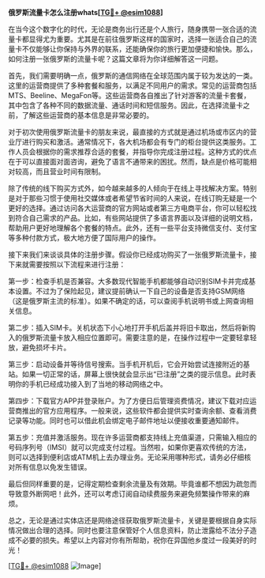 **俄罗斯流量卡怎么注册whats[[TG💪+ @esim1088](https://t.me/s/esim1088)]**

在当今这个数字化的时代，无论是商务出行还是个人旅行，随身携带一张合适的流量卡都显得尤为重要。尤其是在前往俄罗斯这样的国家时，选择一张适合自己的流量卡不仅能够让你保持与外界的联系，还能确保你的旅行更加便捷和愉快。那么，如何注册一张俄罗斯的流量卡呢？这篇文章将为你详细解答这一问题。

首先，我们需要明确一点，俄罗斯的通信网络在全球范围内属于较为发达的一类。这里的运营商提供了多种套餐和服务，以满足不同用户的需求。常见的运营商包括MTS、Beeline、MegaFon等。这些运营商各自推出了针对游客的流量卡套餐，其中包含了各种不同的数据流量、通话时间和短信服务。因此，在选择流量卡之前，了解这些运营商的基本信息是非常必要的。

对于初次使用俄罗斯流量卡的朋友来说，最直接的方式就是通过机场或市区内的营业厅进行购买和激活。通常情况下，各大机场都会有专门的柜台提供这类服务。工作人员会根据你的需求推荐合适的套餐，并指导你完成注册过程。这种方式的优点在于可以直接面对面咨询，避免了语言不通带来的困扰。然而，缺点是价格可能相对较高，而且营业时间有限制。

除了传统的线下购买方式外，如今越来越多的人倾向于在线上寻找解决方案。特别是对于那些习惯于使用社交媒体或者希望节省时间的人来说，在线订购无疑是一个更好的选择。通过访问各大运营商的官方网站或者第三方电商平台，你可以轻松找到符合自己需求的产品。比如，有些网站提供了多语言界面以及详细的说明文档，帮助用户更好地理解各个套餐的特点。此外，还有一些平台支持微信支付、支付宝等多种付款方式，极大地方便了国际用户的操作。

接下来我们来谈谈具体的注册步骤。假设你已经成功购买了一张俄罗斯流量卡，接下来就需要按照以下流程来进行注册：

第一步：检查手机是否兼容。大多数现代智能手机都能够自动识别SIM卡并完成基本设置。不过为了保险起见，建议提前确认一下自己的设备是否支持GSM网络（这是俄罗斯主流的标准）。如果不确定的话，可以查阅手机说明书或上网查询相关信息。

第二步：插入SIM卡。关机状态下小心地打开手机后盖并将旧卡取出，然后将新购入的俄罗斯流量卡放入相应位置即可。需要注意的是，在操作过程中一定要轻拿轻放，避免损坏卡片。

第三步：启动设备并等待信号搜索。当手机开机后，它会开始尝试连接附近的基站。如果一切正常的话，屏幕上很快就会显示出“已注册”之类的提示信息。此时表明你的手机已经成功接入到了当地的移动网络之中。

第四步：下载官方APP并登录账户。为了方便日后管理资费情况，建议下载对应运营商推出的官方应用程序。一般来说，这些软件都会提供实时查询余额、查看消费记录等功能。同时也可以借此机会绑定电子邮件地址以便接收重要通知邮件。

第五步：充值并激活服务。现在许多运营商都支持线上充值渠道，只需输入相应的号码序列号（IMSI）就可以完成支付过程。当然啦，如果你更喜欢传统的方法，则可以选择到便利店或ATM机上去办理业务。无论采用哪种形式，请务必仔细核对所有信息以免发生错误。

最后但同样重要的是，记得定期检查剩余流量及有效期。毕竟谁都不想因为疏忽而导致意外断网吧！此外，还可以考虑订阅自动续费服务来避免频繁操作带来的麻烦。

总之，无论是通过实体店还是网络途径获取俄罗斯流量卡，关键是要根据自身实际情况做出合理的选择。同时也要注意保管好个人信息资料，防止泄露给不法分子造成不必要的损失。希望以上内容对你有所帮助，祝你在异国他乡度过一段美好的时光！

[[TG💪+ @esim1088](https://t.me/s/esim1088) ![Image](https://i.postimg.cc/4NQfJmqS/Snipaste-2025-05-13-00-14-12.png)]